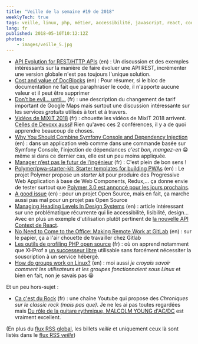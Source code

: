 ```yaml
---
title: "Veille de la semaine #19 de 2018"
weeklyTech: true
tags: veille, linux, php, métier, accessibilité, javascript, react, code, git, polymer, pwa, web components, symfony, conférence, vidéo, web, bonnes pratiques, rest
lang: fr
published: 2018-05-10T10:12:12Z
photos:
    - images/veille_5.jpg
---
```

* [API Evolution for REST/HTTP APIs](https://philsturgeon.uk/api/2018/05/02/api-evolution-for-rest-http-apis/) (en)&nbsp;: Un discussion et des exemples intéressants sur la manière de faire évoluer une API REST, incrémenter une version globale n'est pas toujours l'unique solution.
* [Cost and value of DocBlocks](https://localheinz.com/blog/2018/05/06/cost-and-value-of-docblocks/) (en)&nbsp;: Pour résumer, si le bloc de documentation ne fait que paraphraser le code, il n'apporte aucune valeur et il peut être supprimer
* [Don’t be evil… until…](https://medium.com/@cq94/dont-be-evil-until-95f2e8dfaaad) (fr)&nbsp;: une description du changement de tarif important de Google Maps mais surtout une discussion intéressante sur les services *gratuits* utilisés à tort et à travers.
* [Vidéos de MiXiT 2018](https://vimeo.com/mixitconf) (fr)&nbsp;: chouette les vidéos de MixIT 2018 arrivent. [Celles de Devoxx aussi](https://www.youtube.com/channel/UCsVPQfo5RZErDL41LoWvk0A/videos)! Rien qu'avec ces 2 conférences, il y a de quoi apprendre beaucoup de choses.
* [Why You Should Combine Symfony Console and Dependency Injection](https://www.tomasvotruba.cz/blog/2018/05/07/why-you-should-combine-symfony-console-and-dependency-injection/) (en)&nbsp;: dans un application web comme dans une commande basée sur Symfony Console, l'injection de dépendances *c'est bon, mangez-en* 😁 même si dans ce dernier cas, elle est un peu moins appliquée.
* [Manager n’est pas le futur de l’ingénieur](https://blog.alan.eu/manager-nest-pas-le-futur-de-l-ing%C3%A9nieur-ff66e06f487c) (fr)&nbsp;: C'est plein de bon sens !
* [Polymer/pwa-starter-kit: Starter templates for building PWAs](https://github.com/polymer/pwa-starter-kit) (en)&nbsp;: Le projet Polymer propose un *starter kit* pour produire des Progressive Web Application à base de Web Components, Redux,… ça donne envie de tester surtout que [Polymer 3.0 est annoncé pour les jours prochains](https://www.polymer-project.org/blog/2018-05-02-roadmap-update.html).
* [A good issue](https://sebastiandedeyne.com/posts/2018/a-good-issue) (en)&nbsp;: pour un projet Open Source, mais en fait, ça marche aussi pas mal pour un projet pas Open Source
* [Managing Heading Levels In Design Systems](https://medium.com/@Heydon/managing-heading-levels-in-design-systems-18be9a746fa3) (en)&nbsp;: article intéressant sur une problématique récurrente qui lie accessibilité, lisibilité, design… Avec en plus un exemple d'utilisation plutôt pertinent de [la nouvelle API Context de React](https://reactjs.org/docs/context.html).
* [No Need to Come to the Office: Making Remote Work at GitLab](https://hackernoon.com/no-need-to-come-to-the-office-making-remote-work-at-gitlab-737c42865210) (en)&nbsp;: sur le papier, ça a l'air chouette de travailler chez Gitlab
* [Les outils de profiling PHP open source](https://www.jdecool.fr/blog/2018/05/09/les-outils-de-profiling-php-open-source.html) (fr)&nbsp;: où on apprend notamment que XHProf a [un successeur libre](https://github.com/tideways/php-xhprof-extension) utilisable sans forcément nécessiter la souscription à un service hébergé.
* [How do groups work on Linux?](https://jvns.ca/blog/2017/11/20/groups/) (en)&nbsp;: moi aussi *je croyais savoir comment les utilisateurs et les groupes fonctionnaient sous Linux* et bien en fait, non je savais pas 😀

Et un peu hors-sujet&nbsp;:

* [Ça c'est du Rock](https://www.youtube.com/channel/UCuAznCB6iMMDVb41Qc3_YNg) (fr)&nbsp;: une chaîne Youtube qui propose des *Chroniques sur le classic rock (mais pas que)*. Je ne les ai pas toutes regardées mais [Du rôle de la guitare rythmique, MALCOLM YOUNG d'AC/DC](https://www.youtube.com/watch?v=n37s425n_3M) est vraiment excellent.

(En plus du [flux RSS global](/rss.xml), les billets *veille*
et uniquement ceux là sont listés dans le [flux RSS *veille*](/rss/veille.xml))
